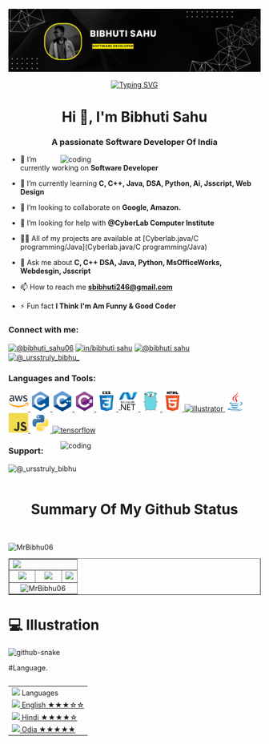![logo](https://github.com/MrBibhu06/MrBibhu06/blob/main/Black%20and%20Yellow%20Web%20Developer%20LinkedIn%20Banner.png)
<p align="center"><a href="https://git.io/typing-svg"><img src="https://readme-typing-svg.demolab.com?font=Fira+Code&pause=1000&color=4D61AA&width=435&lines=Eat+-+Sleep+-+Code+-+Repeat" alt="Typing SVG" /></a></p>

<h1 align="center">Hi 👋, I'm Bibhuti Sahu</h1>
<h3 align="center">A passionate Software Developer Of India</h3>
<img align="right" alt="coding" width="400" src="https://user-images.githubusercontent.com/74038190/225813708-98b745f2-7d22-48cf-9150-083f1b00d6c9.gif">



- 🔭 I’m currently working on **Software Developer**

- 🌱 I’m currently learning **C, C++, Java, DSA, Python, Ai, Jsscript, Web Design**

- 👯 I’m looking to collaborate on **Google, Amazon.**

- 🤝 I’m looking for help with **@CyberLab Computer Institute**

- 👨‍💻 All of my projects are available at [Cyberlab.java/C programming/Java](Cyberlab.java/C programming/Java)

- 💬 Ask me about **C, C++ DSA, Java, Python, MsOfficeWorks, Webdesgin, Jsscript**

- 📫 How to reach me **sbibhuti246@gmail.com**

- ⚡ Fun fact **I Think I'm Am Funny & Good Coder**

<h3 align="left">Connect with me:</h3>
<p align="left">
<a href="https://twitter.com/@bibhuti_sahu06" target="blank"><img align="center" src="https://raw.githubusercontent.com/rahuldkjain/github-profile-readme-generator/master/src/images/icons/Social/twitter.svg" alt="@bibhuti_sahu06" height="30" width="40" /></a>
<a href="https://linkedin.com/in/in/bibhuti sahu" target="blank"><img align="center" src="https://raw.githubusercontent.com/rahuldkjain/github-profile-readme-generator/master/src/images/icons/Social/linked-in-alt.svg" alt="in/bibhuti sahu" height="30" width="40" /></a>
<a href="https://fb.com/@bibhuti sahu" target="blank"><img align="center" src="https://raw.githubusercontent.com/rahuldkjain/github-profile-readme-generator/master/src/images/icons/Social/facebook.svg" alt="@bibhuti sahu" height="30" width="40" /></a>
<a href="https://instagram.com/@_ursstruly_bibhu_" target="blank"><img align="center" src="https://raw.githubusercontent.com/rahuldkjain/github-profile-readme-generator/master/src/images/icons/Social/instagram.svg" alt="@_ursstruly_bibhu_" height="30" width="40" /></a>
</p>

<h3 align="left">Languages and Tools:</h3>
<p align="left"> <a href="https://aws.amazon.com" target="_blank" rel="noreferrer"> <img src="https://raw.githubusercontent.com/devicons/devicon/master/icons/amazonwebservices/amazonwebservices-original-wordmark.svg" alt="aws" width="40" height="40"/> </a> <a href="https://www.cprogramming.com/" target="_blank" rel="noreferrer"> <img src="https://raw.githubusercontent.com/devicons/devicon/master/icons/c/c-original.svg" alt="c" width="40" height="40"/> </a> <a href="https://www.w3schools.com/cpp/" target="_blank" rel="noreferrer"> <img src="https://raw.githubusercontent.com/devicons/devicon/master/icons/cplusplus/cplusplus-original.svg" alt="cplusplus" width="40" height="40"/> </a> <a href="https://www.w3schools.com/cs/" target="_blank" rel="noreferrer"> <img src="https://raw.githubusercontent.com/devicons/devicon/master/icons/csharp/csharp-original.svg" alt="csharp" width="40" height="40"/> </a> <a href="https://www.w3schools.com/css/" target="_blank" rel="noreferrer"> <img src="https://raw.githubusercontent.com/devicons/devicon/master/icons/css3/css3-original-wordmark.svg" alt="css3" width="40" height="40"/> </a> <a href="https://dotnet.microsoft.com/" target="_blank" rel="noreferrer"> <img src="https://raw.githubusercontent.com/devicons/devicon/master/icons/dot-net/dot-net-original-wordmark.svg" alt="dotnet" width="40" height="40"/> </a> <a href="https://golang.org" target="_blank" rel="noreferrer"> <img src="https://raw.githubusercontent.com/devicons/devicon/master/icons/go/go-original.svg" alt="go" width="40" height="40"/> </a> <a href="https://www.w3.org/html/" target="_blank" rel="noreferrer"> <img src="https://raw.githubusercontent.com/devicons/devicon/master/icons/html5/html5-original-wordmark.svg" alt="html5" width="40" height="40"/> </a> <a href="https://www.adobe.com/in/products/illustrator.html" target="_blank" rel="noreferrer"> <img src="https://www.vectorlogo.zone/logos/adobe_illustrator/adobe_illustrator-icon.svg" alt="illustrator" width="40" height="40"/> </a> <a href="https://www.java.com" target="_blank" rel="noreferrer"> <img src="https://raw.githubusercontent.com/devicons/devicon/master/icons/java/java-original.svg" alt="java" width="40" height="40"/> </a> <a href="https://developer.mozilla.org/en-US/docs/Web/JavaScript" target="_blank" rel="noreferrer"> <img src="https://raw.githubusercontent.com/devicons/devicon/master/icons/javascript/javascript-original.svg" alt="javascript" width="40" height="40"/> </a> <a href="https://www.python.org" target="_blank" rel="noreferrer"> <img src="https://raw.githubusercontent.com/devicons/devicon/master/icons/python/python-original.svg" alt="python" width="40" height="40"/> </a> <a href="https://www.tensorflow.org" target="_blank" rel="noreferrer"> <img src="https://www.vectorlogo.zone/logos/tensorflow/tensorflow-icon.svg" alt="tensorflow" width="40" height="40"/> </a> </p>



<img align="right" alt="coding" width="400" src="https://user-images.githubusercontent.com/115386517/225841791-e6eb2fcf-6de1-45ec-a5e8-0c321f0af245.gif">




<h3 align="left">Support:</h3>
<p><a href="https://www.buymeacoffee.com/@_ursstruly_bibhu"> <img align="left" src="https://cdn.buymeacoffee.com/buttons/v2/default-yellow.png" height="50" width="210" alt="@_ursstruly_bibhu" /></a></p><br><br>

</table>

<p align="center">
  <h1 align="center">Summary Of My Github Status</h1>
</p>

<br/>

<p align="left"> <img src="https://komarev.com/ghpvc/?username=MrBibhu06&label=Profile%20views&color=0e75b6&style=flat" alt="MrBibhu06" /> </p>


<table align="center" border="1">
<tr align="center">
<td colspan="3"><img align="left" src="https://github-readme-stats.vercel.app/api?username=MrBibhu06&theme=tokyonight&show_icons=true" /></td>
</tr>
<tr align="center">
<td><img src="https://github-readme-stats.vercel.app/api/top-langs/?username=MrBibhu06&theme=tokyonight&show_icons=true" /></td>
<td><img src="https://github-profile-summary-cards.vercel.app/api/cards/repos-per-language?username=MrBibhu06&theme=github_dark" /></td>
<td colspan="3"><img src="https://github-profile-summary-cards.vercel.app/api/cards/most-commit-language?username=MrBibhu06&theme=github_dark"/></td>
</tr>
<tr align="center">
<td colspan="3"><img src="https://github-readme-streak-stats.herokuapp.com/?user=MrBibhu06&" alt="MrBibhu06" /></td>
</tr>
</table>

# 💻 Illustration 

<picture>
  <source media="(prefers-color-scheme: dark)" srcset="https://raw.githubusercontent.com/tobiasmeyhoefer/tobiasmeyhoefer/output/github-snake-dark.svg" />
  <source media="(prefers-color-scheme: light)" srcset="https://raw.githubusercontent.com/tobiasmeyhoefer/tobiasmeyhoefer/output/github-snake.svg" />
  <img alt="github-snake" src="https://raw.githubusercontent.com/tobiasmeyhoefer/tobiasmeyhoefer/output/github-snake.svg" />
</picture>

#Language.
<table align="right">
    <tbody><tr><td><a target="_blank" rel="noopener noreferrer" href="https://github.com/milaan9/milaan9/blob/main/3898082.svg"><img src="https://github.com/milaan9/milaan9/raw/main/3898082.svg" width="25" style="max-width: 100%;"></a> Languages</td></tr>
    <tr><td><a href="/milaan9/milaan9/blob/main/README.md"><img src="https://github.com/milaan9/milaan9/raw/main/197484.svg" height="15" style="max-width: 100%;"> English ★★★☆☆</a></td></tr>
    <tr><td><a href="/milaan9/milaan9/blob/main/README_pt.md"><img src="https://github.com/milaan9/milaan9/raw/main/3909444.svg" height="15" style="max-width: 100%;"> Hindi ★★★★☆</a></td></tr>
    <tr><td><a href="/milaan9/milaan9/blob/main/README_pt.md"><img src="https://github.com/milaan9/milaan9/raw/main/3909444.svg" height="15" style="max-width: 100%;"> Odia ★★★★★</a></td></tr>